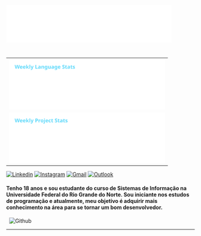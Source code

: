 <h1>
  <img src="https://raw.githubusercontent.com/mtzdantas/mtzdantas/master/name.svg" alt="Mateus Dantas">
</h1>

<table align="right">
  <tr>
    <td>
      <img height='135' src='https://raw.githubusercontent.com/mtzdantas/mtzdantas/master/images/wakatime_weekly_language_stats.svg'> 
    </td>
  </tr>
  <tr>
    <td>
      <img height='135' src='https://raw.githubusercontent.com/mtzdantas/mtzdantas/master/images/wakatime_weekly_project_stats.svg'> 
    </td>
  </tr>
</table>

[![Linkedin](https://img.shields.io/badge/-LinkedIn-blue?style=flat&logo=Linkedin&logoColor=white)](https://www.linkedin.com/in/mtzdantas)
[![Instagram](https://img.shields.io/badge/-Instagram-c13584?style=flat&labelColor=c13584&logo=instagram&logoColor=white)](https://www.instagram.com/mateusdantass)
[![Gmail](https://img.shields.io/badge/-Gmail-c14438?style=flat&logo=Gmail&logoColor=white)](mailto:mateus.dantass460@gmail.com)
[![Outlook](https://img.shields.io/badge/-Outlook-0078D4?style=flat&logo=Microsoft-Outlook&logoColor=white)](mailto:mateus_dantass@hotmail.com)

#### Tenho 18 anos e sou estudante do curso de Sistemas de Informação na Universidade Federal do Rio Grande do Norte. Sou iniciante nos estudos de programação e atualmente, meu objetivo é adquirir mais conhecimento na área para se tornar um bom desenvolvedor.
  
&nbsp;
<img width="45%" alt="Github" src="https://raw.githubusercontent.com/onimur/.github/master/.resources/git-header.svg" />

---
